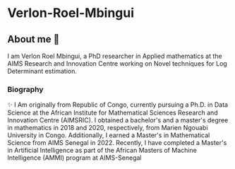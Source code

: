 # Verlon-Roel-Mbingui

## About me 🌱

I am Verlon Roel Mbingui, a PhD researcher  in Applied mathematics at the AIMS Research and Innovation Centre working on Novel techniques for Log Determinant estimation.


### Biography

✨ I Am  originally from Republic of Congo,  currently pursuing a Ph.D. in Data Science at the African Institute for Mathematical Sciences Research and Innovation Centre (AIMSRIC). I obtained a bachelor's and a  master's degree in mathematics in 2018 and 2020, respectively, from Marien Ngouabi University in Congo. Additionally, I earned a Master's in Mathematical Science from AIMS Senegal in 2022.  Recently, I have completed a Master's in Artificial Intelligence as part of the African Masters of Machine Intelligence (AMMI) program at AIMS-Senegal


